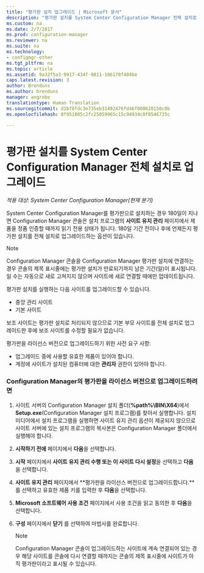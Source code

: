 ```yaml
---
title: "평가판 설치 업그레이드 | Microsoft 문서"
description: "평가판 설치를 System Center Configuration Manager 전체 설치로 업그레이드하는 방법을 알아봅니다."
ms.custom: na
ms.date: 2/7/2017
ms.prod: configuration-manager
ms.reviewer: na
ms.suite: na
ms.technology:
- configmgr-other
ms.tgt_pltfrm: na
ms.topic: article
ms.assetid: 9a32f5a3-9917-434f-9811-106170f404be
caps.latest.revision: 3
author: Brenduns
ms.author: brenduns
manager: angrobe
translationtype: Human Translation
ms.sourcegitcommit: d1bf0fdc3e735eb31492476fd46f008620150c0b
ms.openlocfilehash: 8f951805c2fc25059965c15c94934c0f8546735c

---
```

# <a name="upgrade-an-evaluation-installation-of-system-center-configuration-manager-to-a-full-installation"></a>평가판 설치를 System Center Configuration Manager 전체 설치로 업그레이드

*적용 대상: System Center Configuration Manager(현재 분기)*

System Center Configuration Manager를 평가판으로 설치하는 경우 180일이 지나면 Configuration Manager 콘솔은 설치 프로그램의 **사이트 유지 관리** 페이지에서 제품을 정품 인증할 때까지 읽기 전용 상태가 됩니다. 180일 기간 전이나 후에 언제든지 평가판 설치를 전체 설치로 업그레이드하는 옵션이 있습니다.  

> [!NOTE]  
>  Configuration Manager 콘솔을 Configuration Manager 평가판 설치에 연결하는 경우 콘솔의 제목 표시줄에는 평가판 설치가 만료되기까지 남은 기간(일)이 표시됩니다. 일 수는 자동으로 새로 고쳐지지 않으며 사이트에 새로 연결할 때에만 업데이트됩니다.  

 평가판 설치를 실행하는 다음 사이트를 업그레이드할 수 있습니다.  

-   중앙 관리 사이트  
-   기본 사이트  

보조 사이트는 평가판 설치로 처리되지 않으므로 기본 부모 사이트를 전체 설치로 업그레이드한 후에 보조 사이트를 수정할 필요가 없습니다.  

평가판을 라이선스 버전으로 업그레이드하기 위한 사전 요구 사항:  

-   업그레이드 중에 사용할 유효한 제품이 있어야 합니다.  
-   계정에 사이트가 설치된 컴퓨터에 대한 **관리자** 권한이 있어야 합니다.  

### <a name="to-upgrade-an-evaluation-version-of-configuration-manager-to-a-licensed-version"></a>Configuration Manager의 평가판을 라이선스 버전으로 업그레이드하려면  

1.  사이트 서버의 Configuration Manager 설치 폴더(**%path%\BIN\X64**)에서 **Setup.exe**(Configuration Manager 설치 프로그램)를 찾아서 실행합니다. 설치 미디어에서 설치 프로그램을 실행하면 사이트 유지 관리 옵션이 제공되지 않으므로 사이트 서버에 있는 설치 프로그램의 복사본은 Configuration Manager 폴더에서 실행해야 합니다.  
2.  **시작하기 전에** 페이지에서 **다음**을 선택합니다.  
3.  **시작** 페이지에서 **사이트 유지 관리 수행 또는 이 사이트 다시 설정**을 선택하고 **다음**을 선택합니다.  
4.  **사이트 유지 관리** 페이지에서 **평가판을 라이선스 버전으로 업그레이드합니다.**를 선택하고 유효한 제품 키를 입력한 후 **다음**을 선택합니다.  
5.  **Microsoft 소프트웨어 사용 조건** 페이지에서 사용 조건을 읽고 동의한 후 **다음**을 선택합니다.  
6.  **구성** 페이지에서 **닫기** 를 선택하여 마법사를 완료합니다.  

    > [!NOTE]  
    >  Configuration Manager 콘솔이 업그레이드하는 사이트에 계속 연결되어 있는 경우 해당 사이트를 콘솔에 다시 연결할 때까지는 콘솔의 제목 표시줄에 사이트가 아직 평가판이라고 표시될 수 있습니다.  



<!--HONumber=Feb17_HO2-->


